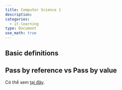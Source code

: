```yaml
---
title: Computer Science 1
description: 
categories:
  - it-learning
type: Document
use_math: true
---
```


## Basic definitions

## Pass by reference vs Pass by value

Có thể xem [tại đây](https://stackoverflow.com/questions/373419/whats-the-difference-between-passing-by-reference-vs-passing-by-value).



